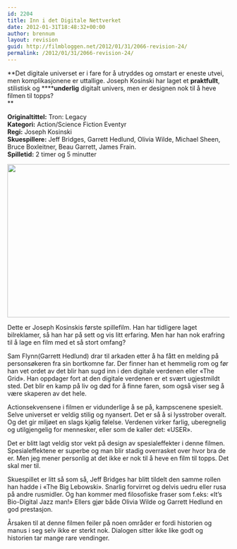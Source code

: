 ```yaml
---
id: 2204
title: Inn i det Digitale Nettverket
date: 2012-01-31T18:48:32+00:00
author: brennum
layout: revision
guid: http://filmbloggen.net/2012/01/31/2066-revision-24/
permalink: /2012/01/31/2066-revision-24/
---
```

**Det digitale universet er i fare for å utryddes og omstart er eneste utvei, men komplikasjonene er uttallige. Joseph Kosinski har laget et **praktfullt**, stilistisk og ******underlig** digitalt univers, men er designen nok til å heve filmen til topps?  
** 

<!--more-->

**Originaltittel:** Tron: Legacy  
**Kategori:** Action/Science Fiction Eventyr  
**Regi:** Joseph Kosinski  
**Skuespillere:** Jeff Bridges, Garrett Hedlund, Olivia Wilde, Michael Sheen, Bruce Boxleitner, Beau Garrett, James Frain.  
**Spilletid:** 2 timer og 5 minutter

<a href="http://filmbloggen.net/?attachment_id=2118" rel="attachment wp-att-2118"><img class="alignnone size-large wp-image-2118" src="http://filmbloggen.net/wp-content/uploads//2012/01/2010_tron_legacy_048-620x348.jpg" alt="" width="620" height="348" /></a>

Dette er Joseph Kosinskis første spillefilm. Han har tidligere laget bilreklamer, så han har på sett og vis litt erfaring. Men har han nok erafring til å lage en film med et så stort omfang?

Sam Flynn(Garrett Hedlund) drar til arkaden etter å ha fått en melding på personsøkeren fra sin bortkomne far. Der finner han et hemmelig rom og før han vet ordet av det blir han sugd inn i den digitale verdenen eller &laquo;The Grid&raquo;. Han oppdager fort at den digitale verdenen er et svært ugjestmildt sted. Det blir en kamp på liv og død for å finne faren, som også viser seg å være skaperen av det hele.

Actionsekvensene i filmen er vidunderlige å se på, kampscenene spesielt. Selve universet er veldig stilig og nyansert. Det er så å si lysstrober overalt. Og det gir miljøet en slags kjølig følelse. Verdenen virker farlig, uberegnelig og utilgjengelig for mennesker, eller som de kaller det: &laquo;USER&raquo;.

Det er blitt lagt veldig stor vekt på design av spesialeffekter i denne filmen. Spesialeffektene er superbe og man blir stadig overrasket over hvor bra de er. Men jeg mener personlig at det ikke er nok til å heve en film til topps. Det skal mer til.

Skuespillet er litt så som så, Jeff Bridges har blitt tildelt den samme rollen han hadde i &laquo;The Big Lebowski&raquo;. Snarlig forvirret og delvis uedru eller rusa på andre rusmidler. Og han kommer med filosofiske fraser som f.eks: &laquo;It&#8217;s Bio-Digital Jazz man!&raquo; Ellers gjør både Olivia Wilde og Garrett Hedlund en god prestasjon.

Årsaken til at denne filmen feiler på noen områder er fordi historien og manus i seg selv ikke er sterkt nok. Dialogen sitter ikke like godt og historien tar mange rare vendinger.

&nbsp;